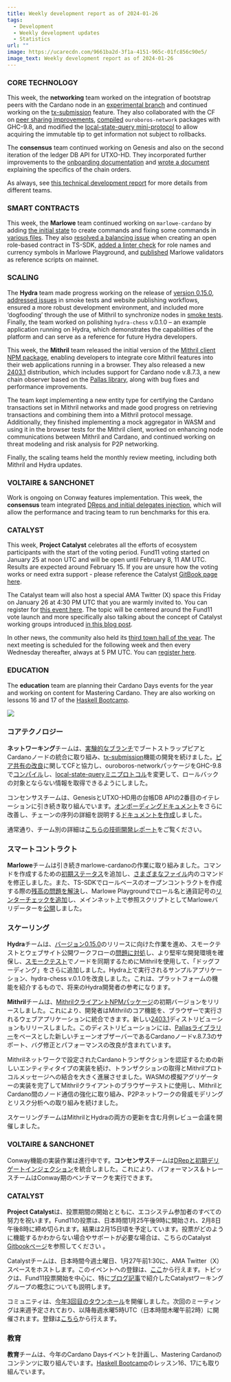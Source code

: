 ```yaml
---
title: Weekly development report as of 2024-01-26
tags:
  - Development
  - Weekly development updates
  - Statistics
url: ""
image: https://ucarecdn.com/9661ba2d-3f1a-4151-965c-01fc856c90e5/
image_text: Weekly development report as of 2024-01-26
---
```


### CORE TECHNOLOGY

This week, the **networking** team worked on the integration of bootstrap peers with the Cardano node in an [experimental branch](https://github.com/IntersectMBO/ouroboros-network/issues/4615) and continued working on the [tx-submission](https://github.com/IntersectMBO/ouroboros-network/issues/3311) feature. They also collaborated with the CF on [peer sharing improvements](https://github.com/IntersectMBO/ouroboros-network/issues/4778), [compiled](https://github.com/IntersectMBO/ouroboros-network/issues/4727) `ouroboros-network` packages with GHC-9.8, and modified the [local-state-query mini-protocol](https://github.com/IntersectMBO/ouroboros-network/issues/4765) to allow acquiring the immutable tip to get information not subject to rollbacks.

The **consensus** team continued working on Genesis and also on the second iteration of the ledger DB API for UTXO-HD. They incorporated further improvements to the [onboarding documentation](https://github.com/IntersectMBO/ouroboros-consensus/pull/879) and [wrote a document](https://github.com/IntersectMBO/ouroboros-consensus/pull/891) explaining the specifics of the chain orders.

As always, see [this technical development report](https://updates.cardano.intersectmbo.org/archive) for more details from different teams.

### SMART CONTRACTS

This week, the **Marlowe** team continued working on `marlowe-cardano` by adding [the initial state](https://github.com/input-output-hk/marlowe-cardano/pull/800) to create commands and fixing some commands in [various files](https://github.com/input-output-hk/marlowe-cardano/pull/799/files). They also [resolved a balancing issue](https://github.com/input-output-hk/marlowe-ts-sdk/pull/171) when creating an open role-based contract in TS-SDK, [added a linter check](https://github.com/input-output-hk/marlowe-playground/pull/64) for role names and currency symbols in Marlowe Playground, and [published](https://github.com/input-output-hk/marlowe-cardano/pull/802) Marlowe validators as reference scripts on mainnet.  

### SCALING

The **Hydra** team made progress working on the release of [version 0.15.0](https://github.com/input-output-hk/hydra/releases/tag/0.15.0), [addressed issues](https://github.com/input-output-hk/hydra/pull/1246) in smoke tests and website publishing workflows, ensured a more robust development environment, and included more ‘dogfooding’ through the use of Mithril to synchronize nodes in [smoke tests](https://github.com/input-output-hk/hydra/pull/1252). Finally, the team worked on polishing `hydra-chess` v.0.1.0 – an example application running on Hydra, which demonstrates the capabilities of the platform and can serve as a reference for future Hydra developers.

This week, the **Mithril** team released the initial version of the [Mithril client NPM package](https://www.npmjs.com/package/@mithril-dev/mithril-client-wasm), enabling developers to integrate core Mithril features into their web applications running in a browser. They also released a new [2403.1](https://github.com/input-output-hk/mithril/releases/tag/2403.1) distribution, which includes support for Cardano node v.8.7.3, a new chain observer based on the [Pallas library](https://crates.io/crates/pallas), along with bug fixes and performance improvements.

The team kept implementing a new entity type for certifying the Cardano transactions set in Mithril networks and made good progress on retrieving transactions and combining them into a Mithril protocol message. Additionally, they finished implementing a mock aggregator in WASM and using it in the browser tests for the Mithril client, worked on enhancing node communications between Mithril and Cardano, and continued working on threat modeling and risk analysis for P2P networking.

Finally, the scaling teams held the monthly review meeting, including both Mithril and Hydra updates. 

### VOLTAIRE & SANCHONET

Work is ongoing on Conway features implementation. This week, the **consensus** team integrated [DReps and initial delegates injection](https://github.com/IntersectMBO/ouroboros-consensus/pull/894), which will allow the performance and tracing team to run benchmarks for this era.

### CATALYST

This week, **Project Catalyst** celebrates all the efforts of ecosystem participants with the start of the voting period. Fund11 voting started on January 25 at noon UTC and will be open until February 8, 11 AM UTC. Results are expected around February 15. If you are unsure how the voting works or need extra support - please reference the Catalyst [GitBook page here](https://docs.projectcatalyst.io/current-fund-basics/voting).

The Catalyst team will also host a special AMA Twitter (X) space this Friday on January 26 at 4:30 PM UTC that you are warmly invited to. You can register for [this event here](https://twitter.com/i/spaces/1PlKQDdgdXYxE). The topic will be centered around the Fund11 vote launch and more specifically also talking about the concept of Catalyst working groups introduced [in this blog post](https://projectcatalyst.io/blog/catalyst-working-groups-roadmap).

In other news, the community also held its [third town hall of the year](https://www.youtube.com/watch?v=C-dZEEi1CBU). The next meeting is scheduled for the following week and then every Wednesday thereafter, always at 5 PM UTC. You can [register here](https://docs.google.com/forms/d/e/1FAIpQLSd4E8C01F-DEB3CaM7pBvw-J5NLQbO2pc7ORIUHda-oM9SI5Q/viewform). 

### EDUCATION

The **education** team are planning their Cardano Days events for the year and working on content for Mastering Cardano. They are also working on lessons 16 and 17 of the [Haskell Bootcamp](https://github.com/input-output-hk/haskell-course).

![](https://ucarecdn.com/539af343-f930-4874-8f4c-31dca0c45438/-/preview/-/format/auto/-/quality/smart/)

### コアテクノロジー

**ネットワーキング**チームは、[実験的なブランチ](https://github.com/IntersectMBO/ouroboros-network/issues/4615)でブートストラップピアとCardanoノードの統合に取り組み、[tx-submission](https://github.com/IntersectMBO/ouroboros-network/issues/3311)機能の開発を続けました。[ピア共有の改良](https://github.com/IntersectMBO/ouroboros-network/issues/4778)に関してCFと協力し、ouroboros-networkパッケージをGHC-9.8で[コンパイル](https://github.com/IntersectMBO/ouroboros-network/issues/4727)し、[local-state-queryミニプロトコル](https://github.com/IntersectMBO/ouroboros-network/issues/4765)を変更して、ロールバックの対象とならない情報を取得できるようにしました。

コンセンサスチームは、GenesisとUTXO-HD用の台帳DB APIの2番目のイテレーションに引き続き取り組んでいます。[オンボーディングドキュメント](https://github.com/IntersectMBO/ouroboros-consensus/pull/879)をさらに改善し、チェーンの序列の詳細を説明する[ドキュメントを作成](https://github.com/IntersectMBO/ouroboros-consensus/pull/891)しました。

通常通り、チーム別の詳細は[こちらの技術開発レポート](https://updates.cardano.intersectmbo.org/archive)をご覧ください。

### スマートコントラクト

**Marlowe**チームは引き続きmarlowe-cardanoの作業に取り組みました。コマンドを作成するための[初期ステータス](https://github.com/input-output-hk/marlowe-cardano/pull/800)を追加し、[さまざまなファイル](https://github.com/input-output-hk/marlowe-cardano/pull/799/files)内のコマンドを修正しました。また、TS-SDKでロールベースのオープンコントラクトを作成する際の[残高の問題を解決](https://github.com/input-output-hk/marlowe-ts-sdk/pull/171)し、Marlowe Playgroundでロール名と通貨記号の[リンターチェックを追加](https://github.com/input-output-hk/marlowe-playground/pull/64)し、メインネット上で参照スクリプトとしてMarloweバリデーターを[公開](https://github.com/input-output-hk/marlowe-cardano/pull/802)しました。  

### スケーリング

**Hydra**チームは、[バージョン0.15.0](https://github.com/input-output-hk/hydra/releases/tag/0.15.0)のリリースに向けた作業を進め、スモークテストとウェブサイト公開ワークフローの[問題に対処](https://github.com/input-output-hk/hydra/pull/1246)し、より堅牢な開発環境を確保し、[スモークテスト](https://github.com/input-output-hk/hydra/pull/1252)でノードを同期するためにMithrilを使用して、「ドッグフーディング」をさらに追加しました。Hydra上で実行されるサンプルアプリケーション、hydra-chess v.0.1.0を改良しました。これは、プラットフォームの機能を紹介するもので、将来のHydra開発者の参考になります。

**Mithril**チームは、[MithrilクライアントNPMパッケージ](https://www.npmjs.com/package/%40mithril-dev/mithril-client-wasm)の初期バージョンをリリースしました。これにより、開発者はMithrilのコア機能を、ブラウザーで実行されるウェブアプリケーションに統合できます。新しい[2403.1](https://github.com/input-output-hk/mithril/releases/tag/2403.1)ディストリビューションもリリースしました。このディストリビューションには、[Pallasライブラリー](https://crates.io/crates/pallas)をベースとした新しいチェーンオブザーバーであるCardanoノードv.8.7.3のサポート、バグ修正とパフォーマンスの改良が含まれています。

Mithrilネットワークで設定されたCardanoトランザクションを認証するための新しいエンティティタイプの実装を続け、トランザクションの取得とMithrilプロトコルメッセージへの結合を大きく進展させました。WASMの模擬アグリゲーターの実装を完了してMithrilクライアントのブラウザーテストに使用し、MithrilとCardano間のノード通信の強化に取り組み、P2Pネットワークの脅威モデリングとリスク分析への取り組みを続けました。

スケーリングチームはMithrilとHydraの両方の更新を含む月例レビュー会議を開催しました。 

### VOLTAIRE & SANCHONET

Conway機能の実装作業は進行中です。**コンセンサス**チームは[DRepと初期デリゲートインジェクション](https://github.com/IntersectMBO/ouroboros-consensus/pull/894)を統合しました。これにより、パフォーマンス＆トレースチームはConway期のベンチマークを実行できます。

### CATALYST

**Project Catalyst**は、投票期間の開始とともに、エコシステム参加者のすべての努力を祝います。Fund11の投票は、日本時間1月25午後9時に開始され、2月8日午後8時に締め切られます。結果は2月15日頃を予定しています。投票がどのように機能するかわからない場合やサポートが必要な場合は、こちらのCatalyst [Gitbookページ](https://docs.projectcatalyst.io/current-fund-basics/voting)を参照してください 。

Catalystチームは、日本時間今週土曜日、1月27午前1:30に、AMA Twitter（X）スペースをホストします。このイベントへの登録は、[ここ](https://twitter.com/i/spaces/1PlKQDdgdXYxE)から行えます。トピックは、Fund11投票開始を中心に、特に[ブログ記事](https://projectcatalyst.io/blog/catalyst-working-groups-roadmap)で紹介したCatalystワーキンググループの概念についても説明します。

コミュニティは、[今年3回目のタウンホール](https://www.youtube.com/watch?v=C-dZEEi1CBU)を開催しました。次回のミーティングは来週予定されており、以降毎週水曜5時UTC（日本時間木曜午前2時）に開催されます。登録は[こちら](https://docs.google.com/forms/d/e/1FAIpQLSd4E8C01F-DEB3CaM7pBvw-J5NLQbO2pc7ORIUHda-oM9SI5Q/viewform)から行えます。 

### 教育

**教育**チームは、今年のCardano Daysイベントを計画し、Mastering Cardanoのコンテンツに取り組んでいます。[Haskell Bootcamp](https://github.com/input-output-hk/haskell-course)のレッスン16、17にも取り組んでいます。
